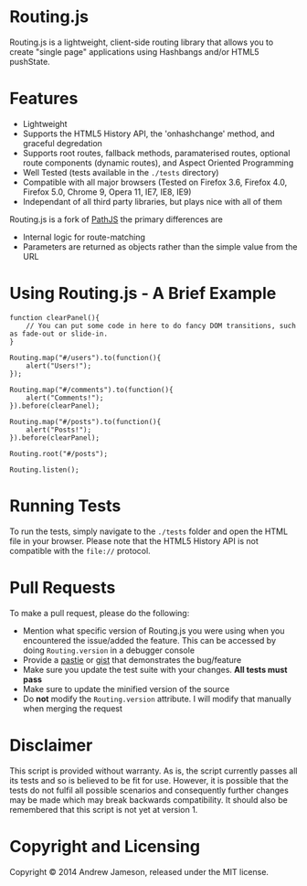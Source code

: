 # Routing.js #

Routing.js is a lightweight, client-side routing library that allows you to create "single page" applications using Hashbangs and/or HTML5 pushState.

# Features #
* Lightweight
* Supports the HTML5 History API, the 'onhashchange' method, and graceful degredation
* Supports root routes, fallback methods, paramaterised routes, optional route components (dynamic routes), and Aspect Oriented Programming
* Well Tested (tests available in the `./tests` directory)
* Compatible with all major browsers (Tested on Firefox 3.6, Firefox 4.0, Firefox 5.0, Chrome 9, Opera 11, IE7, IE8, IE9)
* Independant of all third party libraries, but plays nice with all of them

Routing.js is a fork of [PathJS](https://github.com/mtrpcic/pathjs) the primary differences are
* Internal logic for route-matching
* Parameters are returned as objects rather than the simple value from the URL

# Using Routing.js - A Brief Example #

    function clearPanel(){
        // You can put some code in here to do fancy DOM transitions, such as fade-out or slide-in.
    }
    
    Routing.map("#/users").to(function(){
        alert("Users!");
    });
    
    Routing.map("#/comments").to(function(){
        alert("Comments!");
    }).before(clearPanel);
    
    Routing.map("#/posts").to(function(){
        alert("Posts!");
    }).before(clearPanel);
    
    Routing.root("#/posts");
    
    Routing.listen();


# Running Tests #
To run the tests, simply navigate to the `./tests` folder and open the HTML file in your browser.  Please note that the HTML5 History API is not compatible with the
`file://` protocol.


# Pull Requests #
To make a pull request, please do the following:

* Mention what specific version of Routing.js you were using when you encountered the issue/added the feature.  This can be accessed by doing `Routing.version` in a debugger console
* Provide a [pastie](http://pastie.org/) or [gist](https://gist.github.com/) that demonstrates the bug/feature
* Make sure you update the test suite with your changes.  **All tests must pass**
* Make sure to update the minified version of the source
* Do **not** modify the `Routing.version` attribute.  I will modify that manually when merging the request

# Disclaimer #
This script is provided without warranty. As is, the script currently passes all its tests and so is believed to be fit for use. However, it is possible that the tests do not fulfil all possible scenarios and consequently further changes may be made which may break backwards compatibility. It should also be remembered that this script is not yet at version 1.

# Copyright and Licensing #
Copyright © 2014 Andrew Jameson, released under the MIT license.
